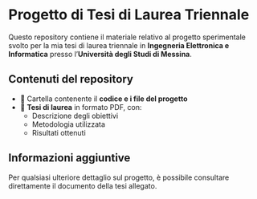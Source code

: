 # Progetto di Tesi di Laurea Triennale

Questo repository contiene il materiale relativo al progetto sperimentale svolto per la mia tesi di laurea triennale in **Ingegneria Elettronica e Informatica** presso l’**Università degli Studi di Messina**.

## Contenuti del repository

- 📁 Cartella contenente il **codice e i file del progetto**  
- 📄 **Tesi di laurea** in formato PDF, con:
  - Descrizione degli obiettivi
  - Metodologia utilizzata
  - Risultati ottenuti

## Informazioni aggiuntive

Per qualsiasi ulteriore dettaglio sul progetto, è possibile consultare direttamente il documento della tesi allegato.
